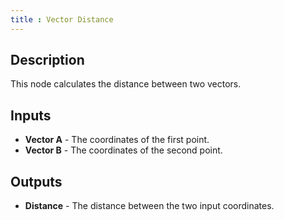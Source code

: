 ```yaml
---
title : Vector Distance
---
```


## Description

This node calculates the distance between two vectors.

## Inputs

- **Vector A** - The coordinates of the first point.
- **Vector B** - The coordinates of the second point.

## Outputs

- **Distance** - The distance between the two input coordinates.

